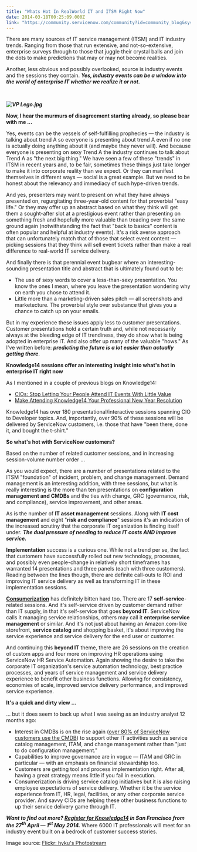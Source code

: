 ```yaml
---
title: "Whats Hot In RealWorld IT and ITSM Right Now"
date: 2014-03-18T00:25:09.000Z
link: "https://community.servicenow.com/community?id=community_blog&sys_id=419ceae1dbd0dbc01dcaf3231f9619dd"
---
```

<p style="margin-bottom: .0001pt;">There are many sources of IT service management (ITSM) and IT industry trends. Ranging from those that run extensive, and not-so-extensive, enterprise surveys through to those that juggle their crystal balls and join the dots to make predictions that may or may not become realities.</p><p></p><p style="margin-bottom: .0001pt;">Another, less obvious and possibly overlooked, source is industry events and the sessions they contain. <strong><em>Yes, industry events can be a window into the world of enterprise IT whether we realize it or not.</em></strong></p><p style="margin-bottom: .0001pt;"><strong><em><br/></em></strong></p><p style="margin-bottom: .0001pt;"><strong><em><img   alt="VP Lego.jpg" class="image-0 jive-image" src="069f4846dbdc1344e9737a9e0f9619bb.iix" style="height: auto; display: block; margin-left: auto; margin-right: auto;"/></em></strong></p><p style="margin-bottom: .0001pt;"><strong>Now, I hear the murmurs of disagreement starting already, so please bear with me …</strong></p><p></p><p style="margin-bottom: .0001pt;">Yes, events can be the vessels of self-fulfilling prophecies — the industry is talking about trend A so everyone is presenting about trend A even if no one is actually doing anything about it (and maybe they never will). And because everyone is presenting on sexy Trend A the industry continues to talk about Trend A as "the next big thing." We have seen a few of these "trends" in ITSM in recent years and, to be fair, sometimes these things just take longer to make it into corporate reality than we expect. Or they can manifest themselves in different ways — social is a great example. But we need to be honest about the relevancy and immediacy of such hype-driven trends.</p><p></p><p style="margin-bottom: .0001pt;">And yes, presenters may want to present on what they have always presented on, regurgitating three-year-old content for that proverbial "easy life." Or they may offer up an abstract based on what they think will get them a sought-after slot at a prestigious event rather than presenting on something fresh and hopefully more valuable than treading over the same ground again (notwithstanding the fact that "back to basics" content is often popular and helpful at industry events). It's a risk averse approach that can unfortunately match that of those that select event content — picking sessions that they think will sell event tickets rather than make a real difference to real-world IT service delivery.</p><p></p><p style="margin-bottom: .0001pt;">And finally there is that perennial event bugbear where an interesting-sounding presentation title and abstract that is ultimately found out to be:</p><p></p><ul style="list-style-type: disc;"><li>The use of sexy words to cover a less-than-sexy presentation. You know the ones I mean, where you leave the presentation wondering why on earth you chose to attend it.</li><li>Little more than a marketing-driven sales pitch — all screenshots and marketecture. The proverbial style over substance that gives you a chance to catch up on your emails.</li></ul><p></p><p style="margin-bottom: .0001pt;">But in my experience these issues apply less to customer presentations. Customer presentations hold a certain truth and, while not necessarily always at the bleeding edge of IT trendiness, they do show what is being adopted in enterprise IT. And also offer up many of the valuable "hows." As I've written before: <strong><em>predicting the future is a lot easier than actually getting there</em></strong>.</p><p></p><p style="margin-bottom: .0001pt;"><strong>Knowledge14 sessions offer an interesting insight into what's hot in enterprise IT right now</strong></p><p></p><p style="margin-bottom: .0001pt;">As I mentioned in a couple of previous blogs on Knowledge14:</p><p></p><ul style="list-style-type: disc;"><li><a title="" _jive_internal="true" href="/community/learn/knowledge-user-conference/blog/2014/04/10/cios-stop-letting-your-people-attend-it-events-with-little-value">CIOs: Stop Letting Your People Attend IT Events With Little Value</a></li><li><a title="" _jive_internal="true" href="/community/learn/blog/2013/12/04/1361">Make Attending Knowledge14 Your Professional New Year Resolution</a></li></ul><p></p><p style="margin-bottom: .0001pt;">Knowledge14 has over 180 presentational/interactive sessions spanning CIO to Developer topics. And, importantly, over 90% of these sessions will be delivered by ServiceNow customers, i.e. those that have "been there, done it, and bought the t-shirt."</p><p></p><p style="margin-bottom: .0001pt;"><strong>So what's hot with ServiceNow customers?</strong></p><p></p><p style="margin-bottom: .0001pt;">Based on the number of related customer sessions, and in increasing session-volume number order …</p><p></p><p style="margin-bottom: .0001pt;">As you would expect, there are a number of presentations related to the ITSM "foundation" of incident, problem, and change management. Demand management is an interesting addition, with three sessions, but what is really interesting is the more than ten presentations on <strong>configuration management and CMDBs</strong> and the ties with change, GRC (governance, risk, and compliance), service improvement, and other areas.</p><p></p><p style="margin-bottom: .0001pt;">As is the number of <strong>IT asset management</strong> sessions. Along with <strong>IT cost management</strong> and eight "<strong>risk and compliance</strong>" sessions it's an indication of the increased scrutiny that the corporate IT organization is finding itself under. <strong><em>The dual pressure of needing to reduce IT costs AND improve service.</em></strong></p><p></p><p style="margin-bottom: .0001pt;"><strong>Implementation</strong> success is a curious one. While not a trend per se, the fact that customers have successfully rolled out new technology, processes, and possibly even people-change in relatively short timeframes has warranted 14 presentations and three panels (each with three customers). Reading between the lines though, there are definite call-outs to ROI and improving IT service delivery as well as transforming IT in these implementation sessions.</p><p></p><p style="margin-bottom: .0001pt;"><a _jive_internal="true" href="/community/learn/blog/2014/01/13/think-consumerization-of-service-over-consumerization-of-it"><strong>Consumerization</strong></a> has definitely bitten hard too. There are 17 <strong>self-service</strong>-related sessions. And it's self-service driven by customer demand rather than IT supply, in that it's self-service that goes <strong>beyond IT</strong>. ServiceNow calls it managing service relationships, others may call it <strong>enterprise service management</strong> or similar. And it's not just about having an Amazon.com-like storefront, <strong>service catalog</strong> and shopping basket, it's about improving the service experience and service delivery for the end user or customer.</p><p></p><p style="margin-bottom: .0001pt;">And continuing this <strong>beyond IT</strong> theme, there are 26 sessions on the creation of custom apps and four more on improving HR operations using ServiceNow HR Service Automation. Again showing the desire to take the corporate IT organization's service automation technology, best practice processes, and years of service management and service delivery experience to benefit other business functions. Allowing for consistency, economies of scale, improved service delivery performance, and improved service experience.</p><p></p><p style="margin-bottom: .0001pt;"><strong>It's a quick and dirty view …</strong></p><p></p><p style="margin-bottom: .0001pt;">… but it does seem to back up what I was seeing as an industry analyst 12 months ago:</p><p></p><ul style="list-style-type: disc;"><li>Interest in CMDBs is on the rise again (<a title="" _jive_internal="true" href="/community/learn/blog/2013/10/03/1338">over 80% of ServiceNow customers use the CMDB</a>) to support other IT activities such as service catalog management, ITAM, and change management rather than "just to do configuration management."</li><li>Capabilities to improve governance are in vogue — ITAM and GRC in particular — with an emphasis on financial stewardship too.</li><li>Customers are getting tool and process implementation right. After all, having a great strategy means little if you fail in execution.</li><li>Consumerization is driving service catalog initiatives but it is also raising employee expectations of service delivery. Whether it be the service experience from IT, HR, legal, facilities, or any other corporate service provider. And savvy CIOs are helping these other business functions to up their service delivery game through IT.</li></ul><p></p><p style="margin-bottom: .0001pt;"><strong><em>Want to find out more? </em></strong><a href="https://knowledge.servicenow.com/"><strong><em>Register for Knowledge14</em></strong></a><strong><em> in San Francisco from the 27<sup>th</sup> April — 1<sup>st</sup> May 2014.</em></strong> Where 6000 IT professionals will meet for an industry event built on a bedrock of customer success stories.</p><p style="margin-bottom: .0001pt;"></p><p style="margin-bottom: .0001pt;">Image source: <a href="http://www.flickr.com/photos/hyku/" title="http://www.flickr.com/photos/hyku/">Flickr: hyku's Photostream</a></p>